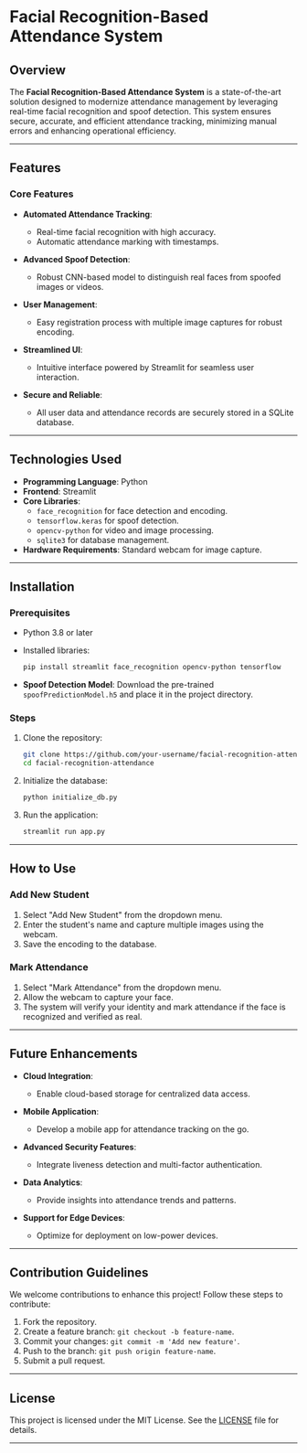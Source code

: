 # Facial Recognition-Based Attendance System

## Overview
The **Facial Recognition-Based Attendance System** is a state-of-the-art solution designed to modernize attendance management by leveraging real-time facial recognition and spoof detection. This system ensures secure, accurate, and efficient attendance tracking, minimizing manual errors and enhancing operational efficiency. 

---

## Features

### Core Features
- **Automated Attendance Tracking**:
  - Real-time facial recognition with high accuracy.
  - Automatic attendance marking with timestamps.

- **Advanced Spoof Detection**:
  - Robust CNN-based model to distinguish real faces from spoofed images or videos.

- **User Management**:
  - Easy registration process with multiple image captures for robust encoding.

- **Streamlined UI**:
  - Intuitive interface powered by Streamlit for seamless user interaction.

- **Secure and Reliable**:
  - All user data and attendance records are securely stored in a SQLite database.

---

## Technologies Used

- **Programming Language**: Python
- **Frontend**: Streamlit
- **Core Libraries**:
  - `face_recognition` for face detection and encoding.
  - `tensorflow.keras` for spoof detection.
  - `opencv-python` for video and image processing.
  - `sqlite3` for database management.
- **Hardware Requirements**: Standard webcam for image capture.

---

## Installation

### Prerequisites
- Python 3.8 or later
- Installed libraries:
  ```bash
  pip install streamlit face_recognition opencv-python tensorflow
  ```

- **Spoof Detection Model**: Download the pre-trained `spoofPredictionModel.h5` and place it in the project directory.

### Steps
1. Clone the repository:
   ```bash
   git clone https://github.com/your-username/facial-recognition-attendance.git
   cd facial-recognition-attendance
   ```
2. Initialize the database:
   ```bash
   python initialize_db.py
   ```
3. Run the application:
   ```bash
   streamlit run app.py
   ```

---

## How to Use

### Add New Student
1. Select "Add New Student" from the dropdown menu.
2. Enter the student's name and capture multiple images using the webcam.
3. Save the encoding to the database.

### Mark Attendance
1. Select "Mark Attendance" from the dropdown menu.
2. Allow the webcam to capture your face.
3. The system will verify your identity and mark attendance if the face is recognized and verified as real.

---

## Future Enhancements

- **Cloud Integration**:
  - Enable cloud-based storage for centralized data access.

- **Mobile Application**:
  - Develop a mobile app for attendance tracking on the go.

- **Advanced Security Features**:
  - Integrate liveness detection and multi-factor authentication.

- **Data Analytics**:
  - Provide insights into attendance trends and patterns.

- **Support for Edge Devices**:
  - Optimize for deployment on low-power devices.

---

## Contribution Guidelines

We welcome contributions to enhance this project! Follow these steps to contribute:
1. Fork the repository.
2. Create a feature branch: `git checkout -b feature-name`.
3. Commit your changes: `git commit -m 'Add new feature'`.
4. Push to the branch: `git push origin feature-name`.
5. Submit a pull request.

---

## License

This project is licensed under the MIT License. See the [LICENSE](LICENSE) file for details.

---
